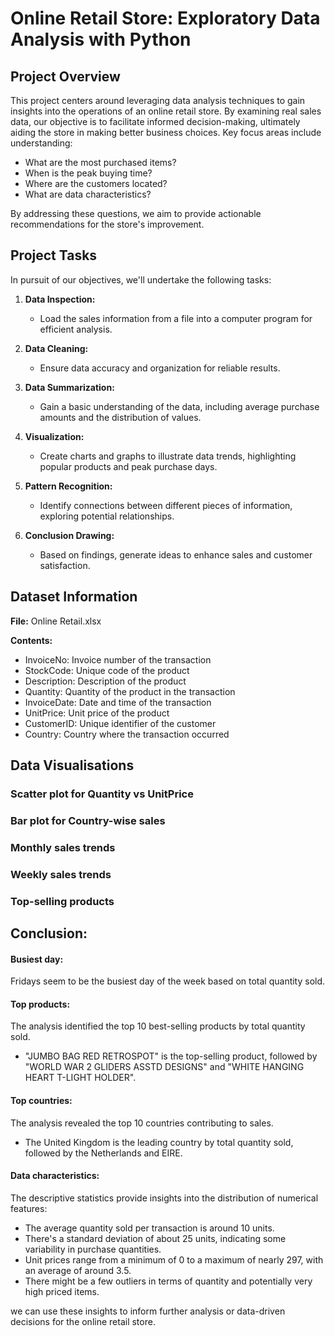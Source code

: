 # Online Retail Store: Exploratory Data Analysis with Python


## Project Overview
This project centers around leveraging data analysis techniques to gain insights into the operations of an online retail store. By examining real sales data, our objective is to facilitate informed decision-making, ultimately aiding the store in making better business choices. Key focus areas include understanding:

- What are the most purchased items?
- When is the peak buying time?
- Where are the customers located?
- What are data characteristics?

By addressing these questions, we aim to provide actionable recommendations for the store's improvement.

## Project Tasks
In pursuit of our objectives, we'll undertake the following tasks:

1. **Data Inspection:**
   - Load the sales information from a file into a computer program for efficient analysis.

2. **Data Cleaning:**
   - Ensure data accuracy and organization for reliable results.

3. **Data Summarization:**
   - Gain a basic understanding of the data, including average purchase amounts and the distribution of values.

4. **Visualization:**
   - Create charts and graphs to illustrate data trends, highlighting popular products and peak purchase days.

5. **Pattern Recognition:**
   - Identify connections between different pieces of information, exploring potential relationships.

6. **Conclusion Drawing:**
   - Based on findings, generate ideas to enhance sales and customer satisfaction.

## Dataset Information
**File:** Online Retail.xlsx

**Contents:**
- InvoiceNo: Invoice number of the transaction
- StockCode: Unique code of the product
- Description: Description of the product
- Quantity: Quantity of the product in the transaction
- InvoiceDate: Date and time of the transaction
- UnitPrice: Unit price of the product
- CustomerID: Unique identifier of the customer
- Country: Country where the transaction occurred

## Data Visualisations

### Scatter plot for Quantity vs UnitPrice


### Bar plot for Country-wise sales


### Monthly sales trends


### Weekly sales trends


### Top-selling products


## Conclusion:

#### Busiest day:
Fridays seem to be the busiest day of the week based on total quantity sold.

#### Top products:
The analysis identified the top 10 best-selling products by total quantity sold.
- "JUMBO BAG RED RETROSPOT" is the top-selling product, followed by "WORLD WAR 2 GLIDERS ASSTD DESIGNS" and "WHITE HANGING HEART T-LIGHT HOLDER".

#### Top countries:
The analysis revealed the top 10 countries contributing to sales.
- The United Kingdom is the leading country by total quantity sold, followed by the Netherlands and EIRE.

#### Data characteristics:
The descriptive statistics provide insights into the distribution of numerical features:
- The average quantity sold per transaction is around 10 units.
- There's a standard deviation of about 25 units, indicating some variability in purchase quantities.
- Unit prices range from a minimum of 0 to a maximum of nearly 297, with an average of around 3.5.
- There might be a few outliers in terms of quantity and potentially very high priced items.

we can use these insights to inform further analysis or data-driven decisions for the online retail store.
